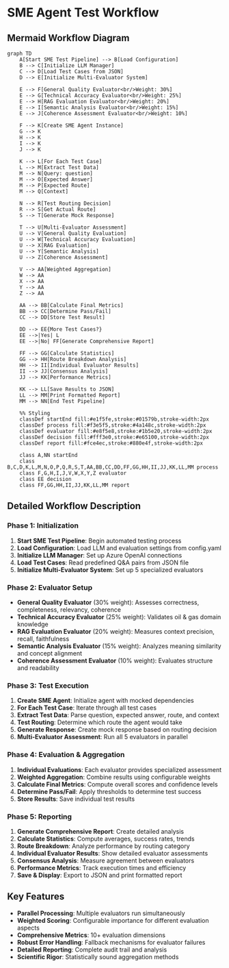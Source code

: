# SME Agent Test Workflow

## Mermaid Workflow Diagram

```mermaid
graph TD
    A[Start SME Test Pipeline] --> B[Load Configuration]
    B --> C[Initialize LLM Manager]
    C --> D[Load Test Cases from JSON]
    D --> E[Initialize Multi-Evaluator System]
    
    E --> F[General Quality Evaluator<br/>Weight: 30%]
    E --> G[Technical Accuracy Evaluator<br/>Weight: 25%]
    E --> H[RAG Evaluation Evaluator<br/>Weight: 20%]
    E --> I[Semantic Analysis Evaluator<br/>Weight: 15%]
    E --> J[Coherence Assessment Evaluator<br/>Weight: 10%]
    
    F --> K[Create SME Agent Instance]
    G --> K
    H --> K
    I --> K
    J --> K
    
    K --> L[For Each Test Case]
    L --> M[Extract Test Data]
    M --> N[Query: question]
    M --> O[Expected Answer]
    M --> P[Expected Route]
    M --> Q[Context]
    
    N --> R[Test Routing Decision]
    R --> S[Get Actual Route]
    S --> T[Generate Mock Response]
    
    T --> U[Multi-Evaluator Assessment]
    U --> V[General Quality Evaluation]
    U --> W[Technical Accuracy Evaluation]
    U --> X[RAG Evaluation]
    U --> Y[Semantic Analysis]
    U --> Z[Coherence Assessment]
    
    V --> AA[Weighted Aggregation]
    W --> AA
    X --> AA
    Y --> AA
    Z --> AA
    
    AA --> BB[Calculate Final Metrics]
    BB --> CC[Determine Pass/Fail]
    CC --> DD[Store Test Result]
    
    DD --> EE{More Test Cases?}
    EE -->|Yes| L
    EE -->|No| FF[Generate Comprehensive Report]
    
    FF --> GG[Calculate Statistics]
    GG --> HH[Route Breakdown Analysis]
    HH --> II[Individual Evaluator Results]
    II --> JJ[Consensus Analysis]
    JJ --> KK[Performance Metrics]
    
    KK --> LL[Save Results to JSON]
    LL --> MM[Print Formatted Report]
    MM --> NN[End Test Pipeline]
    
    %% Styling
    classDef startEnd fill:#e1f5fe,stroke:#01579b,stroke-width:2px
    classDef process fill:#f3e5f5,stroke:#4a148c,stroke-width:2px
    classDef evaluator fill:#e8f5e8,stroke:#1b5e20,stroke-width:2px
    classDef decision fill:#fff3e0,stroke:#e65100,stroke-width:2px
    classDef report fill:#fce4ec,stroke:#880e4f,stroke-width:2px
    
    class A,NN startEnd
    class B,C,D,K,L,M,N,O,P,Q,R,S,T,AA,BB,CC,DD,FF,GG,HH,II,JJ,KK,LL,MM process
    class F,G,H,I,J,V,W,X,Y,Z evaluator
    class EE decision
    class FF,GG,HH,II,JJ,KK,LL,MM report
```

## Detailed Workflow Description

### Phase 1: Initialization
1. **Start SME Test Pipeline**: Begin automated testing process
2. **Load Configuration**: Load LLM and evaluation settings from config.yaml
3. **Initialize LLM Manager**: Set up Azure OpenAI connections
4. **Load Test Cases**: Read predefined Q&A pairs from JSON file
5. **Initialize Multi-Evaluator System**: Set up 5 specialized evaluators

### Phase 2: Evaluator Setup
- **General Quality Evaluator** (30% weight): Assesses correctness, completeness, relevancy, coherence
- **Technical Accuracy Evaluator** (25% weight): Validates oil & gas domain knowledge
- **RAG Evaluation Evaluator** (20% weight): Measures context precision, recall, faithfulness
- **Semantic Analysis Evaluator** (15% weight): Analyzes meaning similarity and concept alignment
- **Coherence Assessment Evaluator** (10% weight): Evaluates structure and readability

### Phase 3: Test Execution
1. **Create SME Agent**: Initialize agent with mocked dependencies
2. **For Each Test Case**: Iterate through all test cases
3. **Extract Test Data**: Parse question, expected answer, route, and context
4. **Test Routing**: Determine which route the agent would take
5. **Generate Response**: Create mock response based on routing decision
6. **Multi-Evaluator Assessment**: Run all 5 evaluators in parallel

### Phase 4: Evaluation & Aggregation
1. **Individual Evaluations**: Each evaluator provides specialized assessment
2. **Weighted Aggregation**: Combine results using configurable weights
3. **Calculate Final Metrics**: Compute overall scores and confidence levels
4. **Determine Pass/Fail**: Apply thresholds to determine test success
5. **Store Results**: Save individual test results

### Phase 5: Reporting
1. **Generate Comprehensive Report**: Create detailed analysis
2. **Calculate Statistics**: Compute averages, success rates, trends
3. **Route Breakdown**: Analyze performance by routing category
4. **Individual Evaluator Results**: Show detailed evaluator assessments
5. **Consensus Analysis**: Measure agreement between evaluators
6. **Performance Metrics**: Track execution times and efficiency
7. **Save & Display**: Export to JSON and print formatted report

## Key Features

- **Parallel Processing**: Multiple evaluators run simultaneously
- **Weighted Scoring**: Configurable importance for different evaluation aspects
- **Comprehensive Metrics**: 10+ evaluation dimensions
- **Robust Error Handling**: Fallback mechanisms for evaluator failures
- **Detailed Reporting**: Complete audit trail and analysis
- **Scientific Rigor**: Statistically sound aggregation methods
